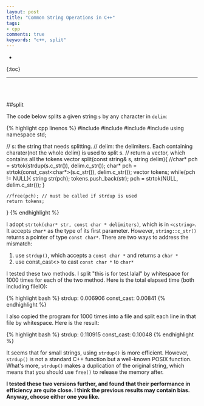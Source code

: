 ```yaml
---
layout: post
title: "Common String Operations in C++"
tags:
- cpp
comments: true
keywords: "c++, split"
---
```


* 
{:toc}

---
<br><br>

##split

The code below splits a given string `s` by any character in `delim`:

{% highlight cpp linenos %}
#include <iostream>
#include <string>
#include <vector>
#include <cstring>
using namespace std;

// s: the string that needs splitting.
// delim: the delimiters. Each containing charater(not the whole delim) is used to split s.
// return a vector, which contains all the tokens
vector<string> split(const string& s, string delim){
    //char* pch = strtok(strdup(s.c_str()), delim.c_str());
    char* pch = strtok(const_cast<char*>(s.c_str()), delim.c_str());
    vector<string> tokens;
    while(pch != NULL){
        string str(pch);
        tokens.push_back(str);
        pch = strtok(NULL, delim.c_str());
    }

    //free(pch); // must be called if strdup is used
    return tokens;
}
{% endhighlight %}

I adopt `strtok(char* str, const char * delimiters)`, which is in `<cstring>`. It accepts `char*` as the type of its first parameter. However, `string::c_str()` returns a pointer of type `const char*`. There are two ways to address the mismatch:

1. use `strdup()`, which accepts a `const char *` and returns a `char *`
2. use const_cast<> to cast `const char *` to `char*`

I tested these two methods. I split "this is for test lalal" by whitespace for 1000 times for each of the two method. Here is the total elapsed time (both including fileIO):

{% highlight bash %}
strdup: 0.006906
const_cast: 0.00841
{% endhighlight %}

I also copied the program for 1000 times into a file and split each line in that file by whitespace. Here is the result:

{% highlight bash %}
strdup: 0.110915
const_cast: 0.10048
{% endhighlight %}

It seems that for small strings, using `strdup()` is more efficient. However, `strdup()` is not a standard C++ function but a well-known POSIX function. What's more, `strdup()` makes a duplication of the original string, which means that you should use `free()` to release the memory after.

**I tested these two versions further, and found that their performance in efficiency are quite close. I think the previous results may contain bias. Anyway, choose either one you like.**
